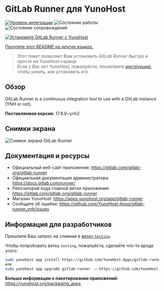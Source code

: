 <!--
Важно: этот README был автоматически сгенерирован <https://github.com/YunoHost/apps/tree/master/tools/readme_generator>
Он НЕ ДОЛЖЕН редактироваться вручную.
-->

# GitLab Runner для YunoHost

[![Уровень интеграции](https://apps.yunohost.org/badge/integration/gitlab-runner)](https://ci-apps.yunohost.org/ci/apps/gitlab-runner/)
![Состояние работы](https://apps.yunohost.org/badge/state/gitlab-runner)
![Состояние сопровождения](https://apps.yunohost.org/badge/maintained/gitlab-runner)

[![Установите GitLab Runner с YunoHost](https://install-app.yunohost.org/install-with-yunohost.svg)](https://install-app.yunohost.org/?app=gitlab-runner)

*[Прочтите этот README на других языках.](./ALL_README.md)*

> *Этот пакет позволяет Вам установить GitLab Runner быстро и просто на YunoHost-сервер.*  
> *Если у Вас нет YunoHost, пожалуйста, посмотрите [инструкцию](https://yunohost.org/install), чтобы узнать, как установить его.*

## Обзор

GitLab Runner is a continuous integration tool to use with a GitLab instance (YNH or not).


**Поставляемая версия:** 17.9.0~ynh2

## Снимки экрана

![Снимок экрана GitLab Runner](./doc/screenshots/ci-cd-test-deploy-illustration_2x.png)

## Документация и ресурсы

- Официальный веб-сайт приложения: <https://gitlab.com/gitlab-org/gitlab-runner>
- Официальная документация администратора: <https://docs.gitlab.com/runner/>
- Репозиторий кода главной ветки приложения: <https://gitlab.com/gitlab-org/gitlab-runner>
- Магазин YunoHost: <https://apps.yunohost.org/app/gitlab-runner>
- Сообщите об ошибке: <https://github.com/YunoHost-Apps/gitlab-runner_ynh/issues>

## Информация для разработчиков

Пришлите Ваш запрос на слияние в [ветку `testing`](https://github.com/YunoHost-Apps/gitlab-runner_ynh/tree/testing).

Чтобы попробовать ветку `testing`, пожалуйста, сделайте что-то вроде этого:

```bash
sudo yunohost app install https://github.com/YunoHost-Apps/gitlab-runner_ynh/tree/testing --debug
или
sudo yunohost app upgrade gitlab-runner -u https://github.com/YunoHost-Apps/gitlab-runner_ynh/tree/testing --debug
```

**Больше информации о пакетировании приложений:** <https://yunohost.org/packaging_apps>
